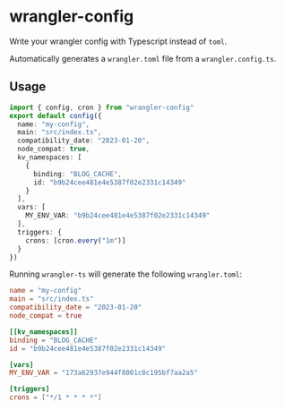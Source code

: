 # wrangler-config

Write your wrangler config with Typescript instead of `toml`.

Automatically generates a `wrangler.toml` file from a `wrangler.config.ts`.

## Usage

```ts
import { config, cron } from "wrangler-config"
export default config({
  name: "my-config",
  main: "src/index.ts",
  compatibility_date: "2023-01-20",
  node_compat: true,
  kv_namespaces: [
    {
      binding: "BLOG_CACHE",
      id: "b9b24cee481e4e5387f02e2331c14349"
    }
  ],
  vars: [
    MY_ENV_VAR: "b9b24cee481e4e5387f02e2331c14349"
  ],
  triggers: {
    crons: [cron.every("1m")]
  }
})
```

Running `wrangler-ts` will generate the following `wrangler.toml`:

```toml
name = "my-config"
main = "src/index.ts"
compatibility_date = "2023-01-20"
node_compat = true

[[kv_namespaces]]
binding = "BLOG_CACHE"
id = "b9b24cee481e4e5387f02e2331c14349"

[vars]
MY_ENV_VAR = "173a62937e944f8001c8c195bf7aa2a5"

[triggers]
crons = ["*/1 * * * *"]

```
